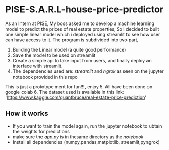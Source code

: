 # PISE-S.A.R.L-house-price-predictor
As an Intern at PISE, My boss asked me to develop a machine learning model to predict the prices of real estate properties,
So I decided to built one simple linear model which i deployed using streamlit to see how user can have access to it.
The program is subdivided into two part, 
1. Building the Linear model (a quite good performance) 
2. Save the model to be used on streamlit
3. Create a simple api to take input from users, and finally deploy an interface with streamlit.
4. The dependencies used are: *streamlit* and *ngrok* as seen on the jupyter notebook provided in this repo

This is just a prototype ment for fun!!!, enjoy
5.  All have been done on  google colab
6.  The dataset used is available in this link: 'https://www.kaggle.com/quantbruce/real-estate-price-prediction'

## How it works
* If you want to train the model again, run the jupyter notebook to ubtain the weights for predictions
* make sure the *app.py* is in thesame directory as the *notebook* 
* Install all dependencies (numpy,pandas,matplotlib, streamlit,pyngrok)

